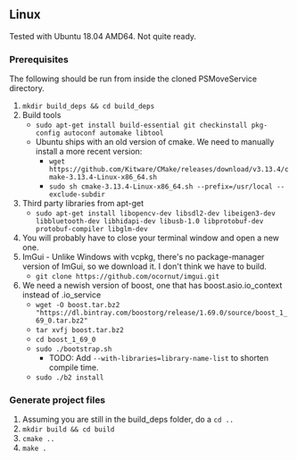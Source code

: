 ## <a name="Linux">Linux</a>

Tested with Ubuntu 18.04 AMD64. Not quite ready.

### Prerequisites

The following should be run from inside the cloned PSMoveService directory.

1. `mkdir build_deps && cd build_deps`
1. Build tools
    * `sudo apt-get install build-essential git checkinstall pkg-config autoconf automake libtool`
    * Ubuntu ships with an old version of cmake. We need to manually install a more recent version:
        * `wget https://github.com/Kitware/CMake/releases/download/v3.13.4/cmake-3.13.4-Linux-x86_64.sh`
        * `sudo sh cmake-3.13.4-Linux-x86_64.sh --prefix=/usr/local --exclude-subdir`
1. Third party libraries from apt-get
    * `sudo apt-get install libopencv-dev libsdl2-dev libeigen3-dev libbluetooth-dev libhidapi-dev libusb-1.0 libprotobuf-dev protobuf-compiler libglm-dev`
1. You will probably have to close your terminal window and open a new one.
1. ImGui - Unlike Windows with vcpkg, there's no package-manager version of ImGui, so we download it. I don't think we have to build.
    * `git clone https://github.com/ocornut/imgui.git`
1. We need a newish version of boost, one that has boost.asio.io_context instead of .io_service
    * `wget -O boost.tar.bz2 "https://dl.bintray.com/boostorg/release/1.69.0/source/boost_1_69_0.tar.bz2"`
    * `tar xvfj boost.tar.bz2`
    * `cd boost_1_69_0`
    * `sudo ./bootstrap.sh`
        * TODO: Add `--with-libraries=library-name-list` to shorten compile time.
    * `sudo ./b2 install`

### Generate project files

1. Assuming you are still in the build_deps folder, do a `cd ..`
1. `mkdir build && cd build`
1. `cmake ..`
1. `make .`
